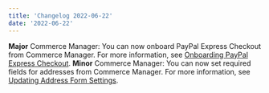 ```yaml
---
title: 'Changelog 2022-06-22'
date: '2022-06-22'
---
```

**Major** Commerce Manager: You can now onboard PayPal Express Checkout from Commerce Manager. For more information, see [Onboarding PayPal Express Checkout](/docs/commerce-cloud/payments/payment-gateway-cm).
**Minor** Commerce Manager: You can now set required fields for addresses from Commerce Manager. For more information, see [Updating Address Form Settings](/docs/commerce-cloud/customer-management/manage-customers#updating-address-form-settings).
